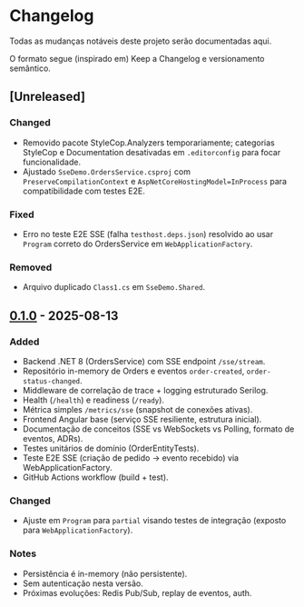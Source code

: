 # Changelog

Todas as mudanças notáveis deste projeto serão documentadas aqui.

O formato segue (inspirado em) Keep a Changelog e versionamento semântico.

## [Unreleased]
### Changed
- Removido pacote StyleCop.Analyzers temporariamente; categorias StyleCop e Documentation desativadas em `.editorconfig` para focar funcionalidade.
- Ajustado `SseDemo.OrdersService.csproj` com `PreserveCompilationContext` e `AspNetCoreHostingModel=InProcess` para compatibilidade com testes E2E.

### Fixed
- Erro no teste E2E SSE (falha `testhost.deps.json`) resolvido ao usar `Program` correto do OrdersService em `WebApplicationFactory`.

### Removed
- Arquivo duplicado `Class1.cs` em `SseDemo.Shared`.

## [0.1.0] - 2025-08-13
### Added
- Backend .NET 8 (OrdersService) com SSE endpoint `/sse/stream`.
- Repositório in-memory de Orders e eventos `order-created`, `order-status-changed`.
- Middleware de correlação de trace + logging estruturado Serilog.
- Health (`/health`) e readiness (`/ready`).
- Métrica simples `/metrics/sse` (snapshot de conexões ativas).
- Frontend Angular base (serviço SSE resiliente, estrutura inicial).
- Documentação de conceitos (SSE vs WebSockets vs Polling, formato de eventos, ADRs).
- Testes unitários de domínio (OrderEntityTests).
- Teste E2E SSE (criação de pedido -> evento recebido) via WebApplicationFactory.
- GitHub Actions workflow (build + test).

### Changed
- Ajuste em `Program` para `partial` visando testes de integração (exposto para `WebApplicationFactory`).

### Notes
- Persistência é in-memory (não persistente).
- Sem autenticação nesta versão.
- Próximas evoluções: Redis Pub/Sub, replay de eventos, auth.

[0.1.0]: https://github.com/rodrigomj87/sse-angular-net-demo/releases/tag/v0.1.0 (pendente criação)
